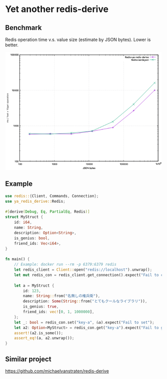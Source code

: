 # Yet another redis-derive

## Benchmark

Redis operation time v.s. value size (estimate by JSON bytes).
Lower is better.

![](./bench/bench-result.png)

## Example

```rust
use redis::{Client, Commands, Connection};
use ya_redis_derive::Redis;

#[derive(Debug, Eq, PartialEq, Redis)]
struct MyStruct {
    id: i64,
    name: String,
    description: Option<String>,
    is_genius: bool,
    friend_ids: Vec<i64>,
}

fn main() {
    // Example: docker run --rm -p 6379:6379 redis
    let redis_client = Client::open("redis://localhost").unwrap();
    let mut redis_con = redis_client.get_connection().expect("Fail to connect redis server");

    let a = MyStruct {
        id: 123,
        name: String::from("名無しの権兵衛"),
        description: Some(String::from("とてもクールなライブラリ")),
        is_genius: true,
        friend_ids: vec![0, 1, 1000000],
    };
    let _: bool = redis_con.set("key-a", &a).expect("Fail to set");
    let a2: Option<MyStruct> = redis_con.get("key-a").expect("Fail to get");
    assert!(a2.is_some());
    assert_eq!(a, a2.unwrap());
}
```

## Similar project

https://github.com/michaelvanstraten/redis-derive
